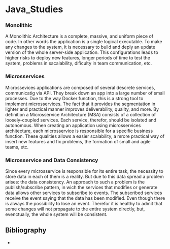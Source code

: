 # Java_Studies

### Monolithic 
A Monolithic Architecture is a complete, massive, and uniform piece of code. In other words the application is a single logical executable. To make any changes to the system, it is necessary to build and deply an update version of the whole server-side application. This configurations leads to higher risks to deploy new features, longer periods of time to test the system, problems in sacalability, dificulty in team communication, etc.

### Microsservices
Microssevices applications are composed of several descrete services, communicatig via API. They break down an app into a large number of small processes. Due to the way Docker function, this is a strong tool to implement microsservices. The fact that it provides the segmentation in lighter and practical manner improves deliverability, quality, and more. 
By definition a Microsservice Architecture (MSA) consists of a collection of loosely-coupled services. Each service, therefor, should be isolated and autonomous. 
When creating an application using microsservices architecture, each microsservice is responsible for a specific business function. These qualities allows a easier scalability, a mrore practical way of insert new features and fix problems, the formation of small and agile teams, etc.

### Microsservice and Data Consistency
Since every microsservice is responsible for its entire task, the necessity to store data in each of them is a reality. But due to this data spread a problem arises: the data consistency. 
An approach to such a problem is the publish/subscribe pattern, in wich the services that modifies or generate data allows other services to subscribe to events. The subscribed services receive the event saying that the data has been modified. 
Even though there is always the possibility to lose an event. Therefor it is healthy to admit that some changes will not propagate to the entire system directly, but, evenctually, the whole system will be consistent.

## Bibliography
- 
